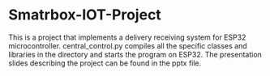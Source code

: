 # Smatrbox-IOT-Project
This is a project that implements a delivery receiving system for ESP32 microcontroller.
central_control.py compiles all the specific classes and libraries in the directory and starts the program on ESP32.
The presentation slides describing the project can be found in the pptx file.
